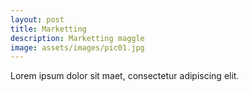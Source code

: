 ```yaml
---
layout: post
title: Marketting
description: Marketting maggle
image: assets/images/pic01.jpg
---
```


Lorem ipsum dolor sit maet, consectetur adipiscing elit.